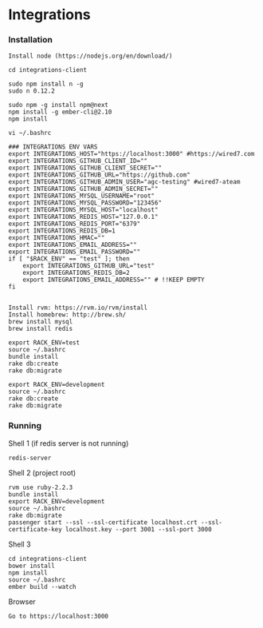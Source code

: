 # Integrations


### Installation
    
    Install node (https://nodejs.org/en/download/)

    cd integrations-client

    sudo npm install n -g
    sudo n 0.12.2

    sudo npm -g install npm@next
    npm install -g ember-cli@2.10
    npm install

    vi ~/.bashrc
    
    ### INTEGRATIONS ENV VARS
    export INTEGRATIONS_HOST="https://localhost:3000" #https://wired7.com
    export INTEGRATIONS_GITHUB_CLIENT_ID=""
    export INTEGRATIONS_GITHUB_CLIENT_SECRET=""
    export INTEGRATIONS_GITHUB_URL="https://github.com"
    export INTEGRATIONS_GITHUB_ADMIN_USER="agc-testing" #wired7-ateam
    export INTEGRATIONS_GITHUB_ADMIN_SECRET=""
    export INTEGRATIONS_MYSQL_USERNAME="root"
    export INTEGRATIONS_MYSQL_PASSWORD="123456"
    export INTEGRATIONS_MYSQL_HOST="localhost"
    export INTEGRATIONS_REDIS_HOST="127.0.0.1"
    export INTEGRATIONS_REDIS_PORT="6379"
    export INTEGRATIONS_REDIS_DB=1
    export INTEGRATIONS_HMAC=""
    export INTEGRATIONS_EMAIL_ADDRESS=""
    export INTEGRATIONS_EMAIL_PASSWORD=""
    if [ "$RACK_ENV" == "test" ]; then
        export INTEGRATIONS_GITHUB_URL="test"
        export INTEGRATIONS_REDIS_DB=2
        export INTEGRATIONS_EMAIL_ADDRESS="" # !!KEEP EMPTY
    fi 


    Install rvm: https://rvm.io/rvm/install
    Install homebrew: http://brew.sh/
    brew install mysql
    brew install redis

    export RACK_ENV=test
    source ~/.bashrc
    bundle install
    rake db:create
    rake db:migrate

    export RACK_ENV=development
    source ~/.bashrc
    rake db:create
    rake db:migrate

### Running

Shell 1 (if redis server is not running)

    redis-server

Shell 2 (project root)
    
    rvm use ruby-2.2.3
    bundle install
    export RACK_ENV=development
    source ~/.bashrc
    rake db:migrate
    passenger start --ssl --ssl-certificate localhost.crt --ssl-certificate-key localhost.key --port 3001 --ssl-port 3000 

Shell 3

    cd integrations-client
    bower install
    npm install
    source ~/.bashrc
    ember build --watch

Browser
    
    Go to https://localhost:3000
